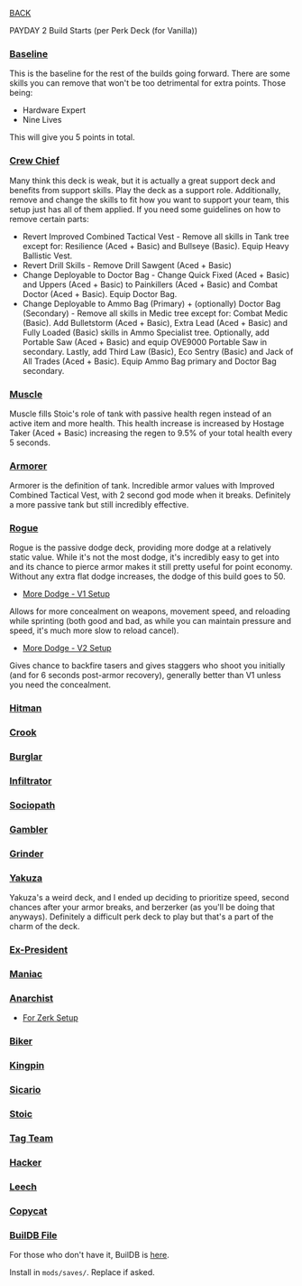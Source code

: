 
[BACK](..)

PAYDAY 2 Build Starts (per Perk Deck (for Vanilla))

### [Baseline](https://pd2builder.netlify.app/?s=0-4100081100010-51010-4100)

This is the baseline for the rest of the builds going forward. There are some skills you can remove that won't be too detrimental for extra points. Those being:

- Hardware Expert
- Nine Lives

This will give you 5 points in total.

### [Crew Chief](https://pd2builder.netlify.app/?s=1Q3I1000sz1000120-41010-4100&p=0&a=6&d=5)

Many think this deck is weak, but it is actually a great support deck and benefits from support skills. Play the deck as a support role. Additionally, remove and change the skills to fit how you want to support your team, this setup just has all of them applied. If you need some guidelines on how to remove certain parts:

- Revert Improved Combined Tactical Vest - Remove all skills in Tank tree except for: Resilience (Aced + Basic) and Bullseye (Basic). Equip Heavy Ballistic Vest.
- Revert Drill Skills - Remove Drill Sawgent (Aced + Basic)
- Change Deployable to Doctor Bag - Change Quick Fixed (Aced + Basic) and Uppers (Aced + Basic) to Painkillers (Aced + Basic) and Combat Doctor (Aced + Basic). Equip Doctor Bag.
- Change Deployable to Ammo Bag (Primary) + (optionally) Doctor Bag (Secondary) - Remove all skills in Medic tree except for: Combat Medic (Basic). Add Bulletstorm (Aced + Basic), Extra Lead (Aced + Basic) and Fully Loaded (Basic) skills in Ammo Specialist tree. Optionally, add Portable Saw (Aced + Basic) and equip OVE9000 Portable Saw in secondary. Lastly, add Third Law (Basic), Eco Sentry (Basic) and Jack of All Trades (Aced + Basic). Equip Ammo Bag primary and Doctor Bag secondary.

### [Muscle](https://pd2builder.netlify.app/?s=003I100081100010-51010-4100&p=1&a=3)

Muscle fills Stoic's role of tank with passive health regen instead of an active item and more health. This health increase is increased by Hostage Taker (Aced + Basic) increasing the regen to 9.5% of your total health every 5 seconds.

### [Armorer](https://pd2builder.netlify.app/?s=0-410008N100010-51010-4100&p=2&a=6)

Armorer is the definition of tank. Incredible armor values with Improved Combined Tactical Vest, with 2 second god mode when it breaks. Definitely a more passive tank but still incredibly effective.

### [Rogue](https://pd2builder.netlify.app/?s=003I100081100010-6110-4100&p=3&a=0)

Rogue is the passive dodge deck, providing more dodge at a relatively static value. While it's not the most dodge, it's incredibly easy to get into and its chance to pierce armor makes it still pretty useful
for point economy. Without any extra flat dodge increases, the dodge of this build goes to 50.

- [More Dodge - V1 Setup](https://pd2builder.netlify.app/?s=003I100081100010-5w710-4100&p=3&a=0)

Allows for more concealment on weapons, movement speed, and reloading while sprinting (both good and bad, as while you can maintain pressure and speed, it's much more slow to reload cancel).

- [More Dodge - V2 Setup](https://pd2builder.netlify.app/?s=003I100081100010-5Eh10-4100&p=3&a=0)

Gives chance to backfire tasers and gives staggers who shoot you initially (and for 6 seconds post-armor recovery), generally better than V1 unless you need the concealment.

### [Hitman]()

### [Crook]()

### [Burglar]()

### [Infiltrator]()

### [Sociopath]()

### [Gambler]()

### [Grinder]()

### [Yakuza](https://pd2builder.netlify.app/?s=0-4100081100010-55g01000158&p=b&a=0&t=6)

Yakuza's a weird deck, and I ended up deciding to prioritize speed, second chances after your armor breaks, and berzerker (as you'll be doing that anyways). Definitely a difficult perk deck to play but that's a part of the charm of the deck. 

### [Ex-President]()

### [Maniac]()

### [Anarchist](https://pd2builder.netlify.app/?s=0038100081100010-51010-4100&p=e&a=0)

- [For Zerk Setup](https://pd2builder.netlify.app/?s=0038100081100010-51010-4158&p=e&a=0&t=6)

### [Biker]()

### [Kingpin]()

### [Sicario]()

### [Stoic](https://pd2builder.netlify.app/?s=003I100081100010-51010-4100&p=i&a=3&t=c)

### [Tag Team]()

### [Hacker]()

### [Leech]()

### [Copycat]()

### [BuilDB File](./dl/buildb_builds.txt)

For those who don't have it, BuilDB is [here](https://pd2mods.z77.fr/buildb.html).

Install in `mods/saves/`. Replace if asked.